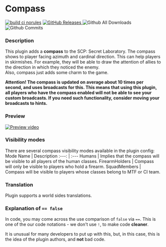 # Compass
[![build ci norules](https://github.com/Fontape/Compass/actions/workflows/build-ci-norules.yml/badge.svg)](https://github.com/Fontape/Compass/actions/workflows/build-ci-norules.yml)
<a href="https://github.com/Fontape/Compass/releases">
  <img src="https://img.shields.io/github/release/Fontape/Compass/all.svg?style=flat" alt="GitHub Releases">
</a>
![Github All Downloads](https://img.shields.io/github/downloads/Fontape/Compass/total.svg?style=flat)
![Github Commits](https://img.shields.io/github/commit-activity/w/Fontape/Compass/main)
### Description

This plugin adds a <b>compass</b> to the SCP: Secret Laboratory. The compass shows to player facing azimuth and cardinal direction. 
This can help players in skirmishes. For example, they will be able to draw the attention of allies to the direction in which they noticed the enemy.<br/>
Also, compass just adds some charm to the game.

<b>Attention! The compass is updated on average about 10 times per second, and uses broadcasts for this. 
This means that using this plugin, all players who have the compass enabled will not be able to see your custom broadcasts. 
If you need such functionality, consider moving your broadcasts to hints.</b>

### Preview
[![Preview video](https://img.youtube.com/vi/qKisIHMzFB0/0.jpg)](https://www.youtube.com/watch?v=qKisIHMzFB0)

### Visibility modes

There are several compass visibility modes available in the plugin config:
Mode Name | Description
:---: | :---
Humans | Implies that the compass will be visible to all players of the human classes.
FirearmHolders | Compass will only be visible to players who hold a firearm.
SquadMembers | Compass will be visible to players whose classes belong to MTF or CI team.

### Translation 

Plugin supports a world sides translations.

### Explanation of `== false`

In code, you may come across the use comparison of `false` via `==`. This is one of the our code notations - we don't use `!`, to make code <b>cleaner</b>.

It is unusual for many developers to put up with this, but, in this case, this is the idea of the plugin authors, and <b>not</b> bad code.
